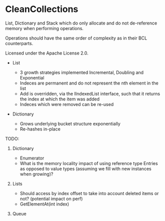 CleanCollections
================

List, Dictionary and Stack which do only allocate and do not de-reference memory when performing operations.

Operations should have the same order of complexity as in their BCL counterparts.

Licensed under the Apache License 2.0.

+ List
  - 3 growth strategies implemented Incremental, Doubling and Exponential
  - Indeces are permanent and do not represent the nth element in the list
  - Add is overridden, via the IIndexedList interface, such that it returns the index at which the item was added
  - Indeces which were removed can be re-used

+ Dictionary
  - Grows underlying bucket structure exponentially
  - Re-hashes in-place

TODO: 

1. Dictionary
    - Enumerator
    - What is the memory locality impact of using reference type Entries as opposed to value types (assuming we fill with new instances when growing)?

2. Lists
    - Should access by index offset to take into account deleted items or not? (potential impact on perf)
    - GetElementAt(int index)

3. Queue

